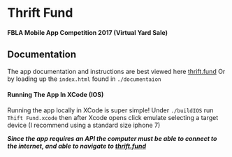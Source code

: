 
# Thrift Fund
#### FBLA Mobile App Competition 2017 (Virtual Yard Sale)

## Documentation

The app documentation and instructions are best viewed here <a href="https://thrift.fund/">thrift.fund</a> Or by loading up the ```index.html``` found in ```./documentaion```





#### Running The App In XCode (IOS)

  Running the app locally in XCode is super simple! Under ```./buildIOS``` run ```Thift Fund.xcode``` then after Xcode opens click emulate selecting a target device (I recommend using a standard size iphone 7)

***Since the app requires an API the computer must be able to connect to the internet, and able to navigate to <a href="https://thrift.fund/">thrift.fund</a>***
